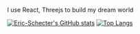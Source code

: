 I use React, Threejs to build my dream world  

[![Eric-Schecter's GitHub stats](https://github-readme-stats.vercel.app/api?username=Eric-Schecter&theme=tokyonight)](https://github.com/Eric-Schecter/github-readme-stats)
[![Top Langs](https://github-readme-stats.vercel.app/api/top-langs/?username=anuraghazra&layout=compact&theme=tokyonight)](https://github.com/Eric-Schecter/github-readme-stats)
